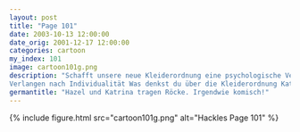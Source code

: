 ```yaml
---
layout: post
title: "Page 101"
date: 2003-10-13 12:00:00
date_orig: 2001-12-17 12:00:00
categories: cartoon
my_index: 101
image: cartoon101g.png
description: "Schafft unsere neue Kleiderordnung eine psychologische Verstärkung des professionellen Verhaltens im Büro Oder erzeugt sie nur Ärger durch den Gegensatz zu unserem natürlichen
Verlangen nach Individualität Was denkst du über die Kleiderordnung Katrina Wind kommt auf Ich mag sie nicht Katrina Hazel"
germantitle: "Hazel und Katrina tragen Röcke. Irgendwie komisch!"
---
```


{% include figure.html src="cartoon101g.png" alt="Hackles Page 101"  %}
